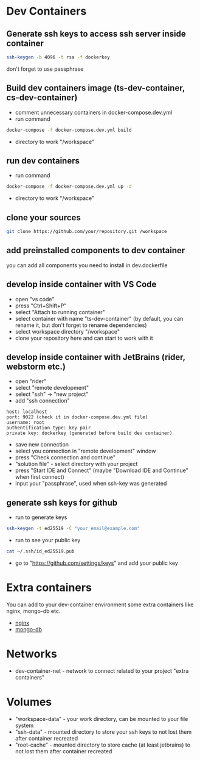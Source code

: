 # Dev Containers

## Generate ssh keys to access ssh server inside container
```sh
ssh-keygen -b 4096 -t rsa -f dockerkey
```
don't forget to use passphrase

## Build dev containers image (ts-dev-container, cs-dev-container)
- comment unnecessary containers in docker-compose.dev.yml
- run command 
```sh
docker-compose -f docker-compose.dev.yml build
```
- directory to work "/workspace"

## run dev containers
- run command
```sh 
docker-compose -f docker-compose.dev.yml up -d
```
- directory to work "/workspace"

## clone your sources
```sh
git clone https://github.com/your/repository.git /workspace
```

## add preinstalled components to dev container
you can add all components you need to install in dev.dockerfile

## develop inside container with VS Code
- open "vs code"
- press "Ctrl+Shift+P"
- select "Attach to running container"
- select container with name "ts-dev-container" (by default, you can rename it, but don't forget to rename dependencies)
- select workspace directory "/workspace"
- clone your repository here and can start to work with it

## develop inside container with JetBrains (rider, webstorm etc.)
- open "rider"
- select "remote development"
- select "ssh" -> "new project"
- add "ssh connection" 
```
host: localhost
port: 9022 (check it in docker-compose.dev.yml file)
username: root
authentification type: key pair
private key: dockerkey (generated before build dev container)
```
- save new connection
- select you connection in "remote development" window
- press "Check connection and continue"
- "solution file" - select directory with your project
- press "Start IDE and Connect" (maybe "Download IDE and Continue" when first connect)
- input your "passphrase", used when ssh-key was generated

## generate ssh keys for github
- run to generate keys
```sh
ssh-keygen -t ed25519 -C "your_email@example.com"
```
- run to see your public key 
```sh
cat ~/.ssh/id_ed25519.pub
```
- go to "https://github.com/settings/keys" and add your public key

# Extra containers
You can add to your dev-container environment some extra containers like nginx, mongo-db etc.

- [nginx](extra-containers/nginx/readme.md)
- [mongo-db](extra-containers/mongo-db/readme.md)

# Networks
- dev-container-net - network to connect related to your project "extra containers"

# Volumes
- "workspace-data" - your work directory, can be mounted to your file system
- "ssh-data" - mounted directory to store your ssh keys to not lost them after container recreated
- "root-cache" - mounted directory to store cache (at least jetbrains) to not lost them after container recreated
